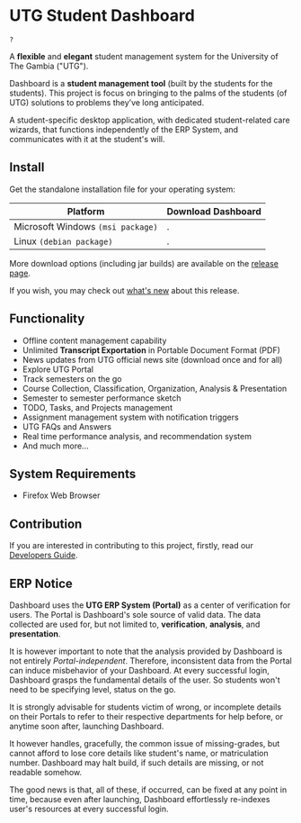 # UTG Student Dashboard

`?`

A **flexible** and **elegant** student management system for the University of The Gambia ("UTG").

Dashboard is a **student management tool** (built by the students for the students).
This project is focus on bringing to the palms of the students (of UTG)
solutions to problems they’ve long anticipated.

A student-specific desktop application, with dedicated student-related care wizards,
that functions independently of the ERP System, and communicates with it at the student's will.

## Install

Get the standalone installation file for your operating system:

| Platform | Download Dashboard |
| ----- | ----- |
| Microsoft Windows `(msi package)` | . |
| Linux `(debian package)` | . |

More download options (including jar builds) are available on the [release page](https://github.com/w-drammeh/utg-student-dashboard/releases).

If you wish, you may check out [what's new](ChangeLog.md) about this release.

## Functionality

- Offline content management capability
- Unlimited **Transcript Exportation** in Portable Document Format (PDF)
- News updates from UTG official news site (download once and for all)
- Explore UTG Portal
- Track semesters on the go
- Course Collection, Classification, Organization, Analysis & Presentation
- Semester to semester performance sketch
- TODO, Tasks, and Projects management
- Assignment management system with notification triggers
- UTG FAQs and Answers
- Real time performance analysis, and recommendation system
- And much more...

## System Requirements

- Firefox Web Browser

## Contribution

If you are interested in contributing to this project, firstly,
read our [Developers Guide](Contributing.md).

## ERP Notice

Dashboard uses the **UTG ERP System (Portal)** as a center of verification for users.
The Portal is Dashboard's sole source of valid data. The data collected are used for,
but not limited to, **verification**, **analysis**, and **presentation**.

It is however important to note that the analysis provided by Dashboard
is not entirely _Portal-independent_. Therefore, inconsistent data from the Portal
can induce misbehavior of your Dashboard. At every successful login, Dashboard grasps the fundamental details of the user. So students won't need to be specifying level, status on the go.

It is strongly advisable for students victim of wrong, or incomplete details
on their Portals to refer to their respective departments for help before,
or anytime soon after, launching Dashboard.

It however handles, gracefully, the common issue of missing-grades,
but cannot afford to lose core details like student's name,
or matriculation number. Dashboard may halt build, if such details
are missing, or not readable somehow.

The good news is that, all of these, if occurred, can be fixed at any point in time,
because even after launching, Dashboard effortlessly re-indexes user's resources
at every successful login.
